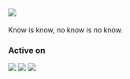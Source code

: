 
<h1><img src="https://readme-typing-svg.herokuapp.com?color=244DF7A9&lines=Hello,I'm+前端爆冲."></h1>

Know is know, no know is no know.

### Active on

<a href="https://space.bilibili.com/8249188"><img src="https://img.shields.io/badge/bilibili-B%E7%AB%99-ff69b4"></a >
<a href="https://juejin.cn/user/1996368846785128"><img src="https://img.shields.io/badge/juejin-%E6%8E%98%E9%87%91-blue"></a >
<a href="https://github.com/brenner8023"><img src="https://img.shields.io/badge/GitHub-8A2BE2"></a >

<!--
**brenner8023/brenner8023** is a ✨ _special_ ✨ repository because its `README.md` (this file) appears on your GitHub profile.

Here are some ideas to get you started:

- 🔭 I’m currently working on ...
- 🌱 I’m currently learning ...
- 👯 I’m looking to collaborate on ...
- 🤔 I’m looking for help with ...
- 💬 Ask me about ...
- 📫 How to reach me: ...
- 😄 Pronouns: ...
- ⚡ Fun fact: ...
-->
